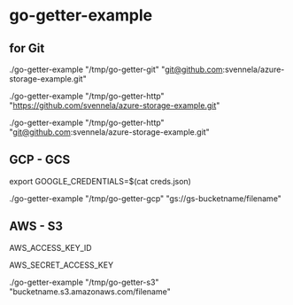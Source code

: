# go-getter-example

## for Git
./go-getter-example "/tmp/go-getter-git" "git@github.com:svennela/azure-storage-example.git"

./go-getter-example "/tmp/go-getter-http" "https://github.com/svennela/azure-storage-example.git"

./go-getter-example "/tmp/go-getter-http" "git@github.com:svennela/azure-storage-example.git"

## GCP - GCS 

export GOOGLE_CREDENTIALS=$(cat creds.json)

./go-getter-example "/tmp/go-getter-gcp" "gs://gs-bucketname/filename"


## AWS - S3 

AWS_ACCESS_KEY_ID

AWS_SECRET_ACCESS_KEY

./go-getter-example "/tmp/go-getter-s3" "bucketname.s3.amazonaws.com/filename"